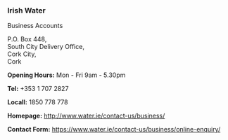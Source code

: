 ###  Irish Water

Business Accounts

P.O. Box 448,  
South City Delivery Office,  
Cork City,  
Cork

**Opening Hours:** Mon - Fri 9am - 5.30pm

**Tel:** +353 1 707 2827

**Locall:** 1850 778 778

**Homepage:** [ http://www.water.ie/contact-us/business/
](http://www.water.ie/contact-us/business/)

**Contact Form:** [ https://www.water.ie/contact-us/business/online-enquiry/
](https://www.water.ie/contact-us/business/online-enquiry/)
